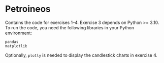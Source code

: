 # Petroineos

Contains the code for exercises 1–4. Exercise 3 depends on Python >= 3.10. To run the code, you need the following libraries in your Python environment:

```
pandas
matplotlib
```

Optionally, `plotly` is needed to display the candlestick charts in exercise 4.
